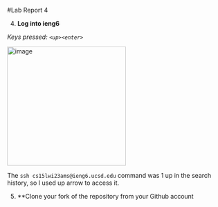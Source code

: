 #Lab Report 4

4) **Log into ieng6**

*Keys pressed: `<up><enter>`*

<img width="274" alt="image" src="https://user-images.githubusercontent.com/29411228/221387889-9c4d4d84-cd42-4e4f-b0b5-fb19d66bf9ab.png">


The `ssh cs15lwi23ams@ieng6.ucsd.edu` command was 1 up in the search history, so I used up arrow to access it.

5) **Clone your fork of the repository from your Github account

